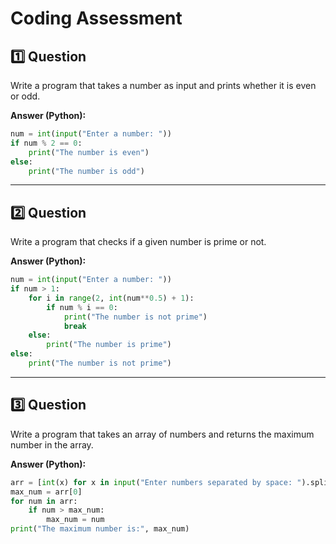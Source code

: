 # Coding Assessment 

## 1️⃣ Question

Write a program that takes a number as input and prints whether it is even or odd.

**Answer (Python):**

```python
num = int(input("Enter a number: "))
if num % 2 == 0:
    print("The number is even")
else:
    print("The number is odd")
```

---

## 2️⃣ Question

Write a program that checks if a given number is prime or not.

**Answer (Python):**

```python
num = int(input("Enter a number: "))
if num > 1:
    for i in range(2, int(num**0.5) + 1):
        if num % i == 0:
            print("The number is not prime")
            break
    else:
        print("The number is prime")
else:
    print("The number is not prime")
```

---

## 3️⃣ Question

Write a program that takes an array of numbers and returns the maximum number in the array.

**Answer (Python):**

```python
arr = [int(x) for x in input("Enter numbers separated by space: ").split()]
max_num = arr[0]
for num in arr:
    if num > max_num:
        max_num = num
print("The maximum number is:", max_num)
```
